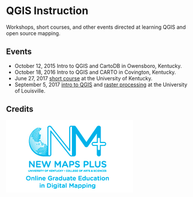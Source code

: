 # QGIS Instruction

Workshops, short courses, and other events directed at learning QGIS and open source mapping.



## Events 

* October 12, 2015 Intro to QGIS and CartoDB in Owensboro, Kentucky.
* October 18, 2016 Intro to QGIS and CARTO in Covington, Kentucky.
* June 27, 2017 [short course](short-course-01.md) at the University of Kentucky. 
* September 5, 2017 [intro to QGIS](https://gitpitch.com/boydx/qgis/osm-101) and [raster processing](https://gitpitch.com/boydx/qgis/raster-101) at the University of Louisville. 



## Credits

![Photo](images/nmp.png)